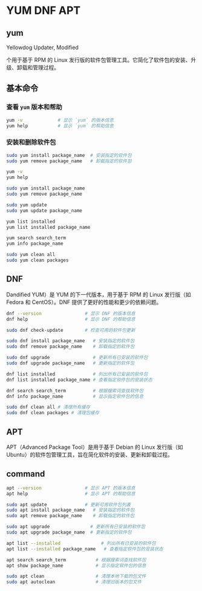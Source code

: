 # YUM DNF APT

## yum

Yellowdog Updater, Modified

个用于基于 RPM 的 Linux 发行版的软件包管理工具。它简化了软件包的安装、升级、卸载和管理过程。

## 基本命令

### 查看 `yum` 版本和帮助

```bash
yum -v             # 显示 `yum` 的版本信息
yum help           # 显示 `yum` 的帮助信息
```

### 安装和删除软件包

```bash
sudo yum install package_name  # 安装指定的软件包
sudo yum remove package_name   # 卸载指定的软件包
```

```bash
yum -v
yum help

sudo yum install package_name
sudo yum remove package_name

sudo yum update
sudo yum update package_name

yum list installed
yum list installed package_name

yum search search_term
yum info package_name

sudo yum clean all
sudo yum clean packages
```

## DNF

Dandified YUM）是 YUM 的下一代版本，用于基于 RPM 的 Linux 发行版（如 Fedora 和 CentOS）。DNF 提供了更好的性能和更少的依赖问题。

```bash
dnf --version                # 显示 DNF 的版本信息
dnf help                     # 显示 DNF 的帮助信息

sudo dnf check-update        # 检查可用的软件包更新

sudo dnf install package_name   # 安装指定的软件包
sudo dnf remove package_name    # 卸载指定的软件包

sudo dnf upgrade                # 更新所有已安装的软件包
sudo dnf upgrade package_name   # 更新指定的软件包

dnf list installed              # 列出所有已安装的软件包
dnf list installed package_name # 查看指定软件包的安装状态

dnf search search_term          # 根据搜索词查找软件包
dnf info package_name           # 显示指定软件包的信息

sudo dnf clean all # 清理所有缓存
sudo dnf clean packages # 清理包缓存
```

## APT

APT（Advanced Package Tool）是用于基于 Debian 的 Linux 发行版（如 Ubuntu）的软件包管理工具，旨在简化软件的安装、更新和卸载过程。

## command

```bash
apt --version                # 显示 APT 的版本信息
apt help                     # 显示 APT 的帮助信息

sudo apt update              # 更新可用软件包列表
sudo apt install package_name   # 安装指定的软件包
sudo apt remove package_name    # 卸载指定的软件包

sudo apt upgrade               # 更新所有已安装的软件包
sudo apt upgrade package_name  # 更新指定的软件包

apt list --installed               # 列出所有已安装的软件包
apt list --installed package_name   # 查看指定软件包的安装状态

apt search search_term           # 根据搜索词查找软件包
apt show package_name            # 显示指定软件包的信息

sudo apt clean                   # 清理本地下载的包文件
sudo apt autoclean               # 清理旧版本的包文件
```
